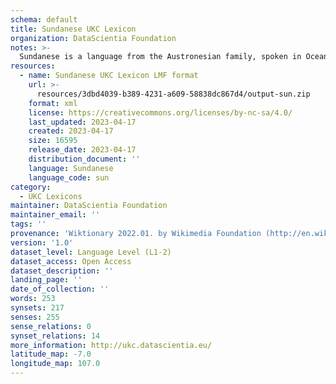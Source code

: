 ```yaml
---
schema: default
title: Sundanese UKC Lexicon
organization: DataScientia Foundation
notes: >-
  Sundanese is a language from the Austronesian family, spoken in Oceania. The UKC Lexicon of Sundanese is represented as a lexico-semantic network. It consists of words, word senses, synsets, as well as sense-level and synset-level relationships.
resources:
  - name: Sundanese UKC Lexicon LMF format
    url: >-
      resources/3dbd4039-b389-4231-a609-58838dc867d4/output-sun.zip
    format: xml
    license: https://creativecommons.org/licenses/by-nc-sa/4.0/
    last_updated: 2023-04-17
    created: 2023-04-17
    size: 16595
    release_date: 2023-04-17
    distribution_document: ''
    language: Sundanese
    language_code: sun
category:
  - UKC Lexicons
maintainer: DataScientia Foundation
maintainer_email: ''
tags: ''
provenance: 'Wiktionary 2022.01. by Wikimedia Foundation (http://en.wiktionary.org); CogNet 2.1 by Khuyagbaatar Batsuren, National University of Mongolia (http://cognet.ukc.disi.unitn.it); Princeton WordNet 2.1 by Princeton University (https://wordnet.princeton.edu)'
version: '1.0'
dataset_level: Language Level (L1-2)
dataset_access: Open Access
dataset_description: ''
landing_page: ''
date_of_collection: ''
words: 253
synsets: 217
senses: 255
sense_relations: 0
synset_relations: 14
more_information: http://ukc.datascientia.eu/
latitude_map: -7.0
longitude_map: 107.0
---
```

